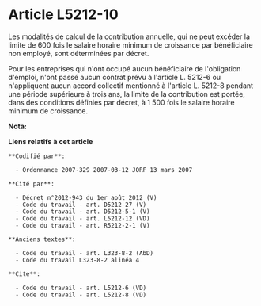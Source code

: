 # Article L5212-10

Les modalités de calcul de la contribution annuelle, qui ne peut excéder la limite de 600 fois le salaire horaire minimum de
croissance par bénéficiaire non employé, sont déterminées par décret.

Pour les entreprises qui n'ont occupé aucun bénéficiaire de l'obligation d'emploi, n'ont passé aucun contrat prévu à
l'article L. 5212-6 ou n'appliquent aucun accord collectif mentionné à l'article L. 5212-8 pendant une période supérieure à
trois ans, la limite de la contribution est portée, dans des conditions définies par décret, à 1 500 fois le salaire horaire
minimum de croissance.

**Nota:**



**Liens relatifs à cet article**

	**Codifié par**:

	  - Ordonnance 2007-329 2007-03-12 JORF 13 mars 2007

	**Cité par**:

	  - Décret n°2012-943 du 1er août 2012 (V)
	  - Code du travail - art. D5212-27 (V)
	  - Code du travail - art. D5212-5-1 (V)
	  - Code du travail - art. L5212-12 (VD)
	  - Code du travail - art. R5212-2-1 (V)

	**Anciens textes**:

	  - Code du travail - art. L323-8-2 (AbD)
	  - Code du travail L323-8-2 alinéa 4

	**Cite**:

	  - Code du travail - art. L5212-6 (VD)
	  - Code du travail - art. L5212-8 (VD)
